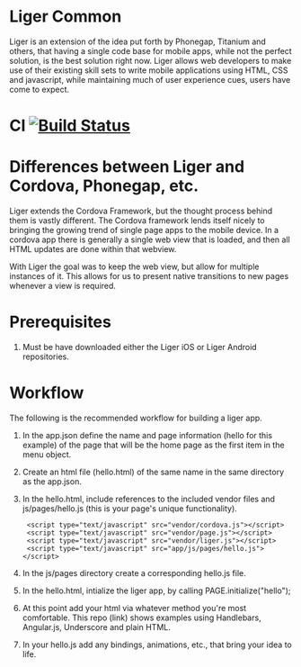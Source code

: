 Liger Common
================================================================================

Liger is an extension of the idea put forth by Phonegap, Titanium and others, that having a single code base for mobile apps, while not the perfect solution, is the best solution right now.  Liger allows web developers to make use of their existing skill sets to write mobile applications using HTML, CSS and javascript, while maintaining much of user experience cues, users have come to expect.

# CI          [![Build Status](https://api.travis-ci.org/reachlocal/liger-common.png)](https://travis-ci.org/reachlocal/liger-common)

# Differences between Liger and Cordova, Phonegap, etc.

Liger extends the Cordova Framework, but the thought process behind them is vastly different.  The Cordova framework lends itself nicely to bringing the growing trend of single page apps to the mobile device.  In a cordova app there is generally a single web view that is loaded, and then all HTML updates are done within that webview.  

With Liger the goal was to keep the web view, but allow for multiple instances of it.  This allows for us to present native transitions to new pages whenever a view is required.

# Prerequisites

1.  Must be have downloaded either the Liger iOS or Liger Android repositories.

# Workflow

The following is the recommended workflow for building a liger app.

1. In the app.json define the name and page information (hello for this example) of the page that will be the home page as the first item in the menu object.

1. Create an html file (hello.html) of the same name in the same directory as the app.json.
1. In the hello.html, include references to the included vendor files and js/pages/hello.js (this is your page's unique functionality).

        <script type="text/javascript" src="vendor/cordova.js"></script>
        <script type="text/javascript" src="vendor/page.js"></script>
    	<script type="text/javascript" src="vendor/liger.js"></script>
    	<script type="text/javascript" src="app/js/pages/hello.js"></script>
    	
1. In the js/pages directory create a corresponding hello.js file.
1. In the hello.html, intialize the liger app, by calling PAGE.initialize("hello");

	<script>
        	PAGE.initialize("hello");
    	</script>
    	
1. At this point add your html via whatever method you're most comfortable.  This repo (link) shows examples using Handlebars, Angular.js, 
Underscore and plain HTML.

2. In your hello.js add any bindings, animations, etc., that bring your idea to life.

